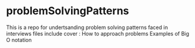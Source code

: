 # problemSolvingPatterns


This is a repo for  undertsanding problem solving patterns faced in interviews 
files include cover :
  How to approach problems
  Examples of Big O notation
